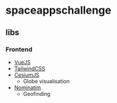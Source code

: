 # spaceappschallenge


## libs

### Frontend
- [VueJS](https://vuejs.org/)
- [TailwindCSS](https://tailwindcss.com/)
- [CesiumJS](https://cesium.com/learn/cesiumjs-learn/)
  - Globe visualisation
- [Nominatim](https://nominatim.org/)
  - Geofinding
     
